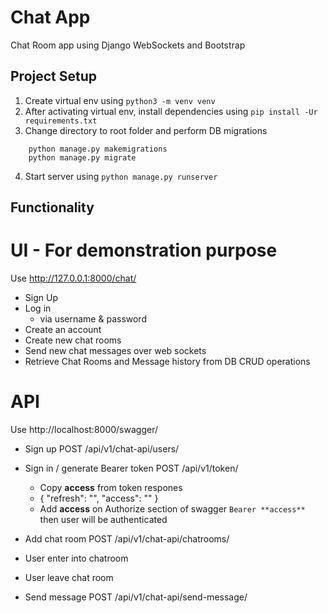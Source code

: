 # Chat App
Chat Room app using Django WebSockets and Bootstrap


## Project Setup

1. Create virtual env using `python3 -m venv venv`
2. After activating virtual env, install dependencies using `pip install -Ur requirements.txt`
3. Change directory to root folder and perform DB migrations
```
    python manage.py makemigrations
    python manage.py migrate
```
4. Start server using `python manage.py runserver`

## Functionality

# UI - For demonstration purpose
Use http://127.0.0.1:8000/chat/
- Sign Up
- Log in
    - via username & password
- Create an account
- Create new chat rooms
- Send new chat messages over web sockets
- Retrieve Chat Rooms and Message history from DB CRUD operations

# API
Use http://localhost:8000/swagger/
- Sign up POST /api/v1/chat-api/users/
- Sign in / generate Bearer token POST /api/v1/token/
  - Copy **access** from token respones 
  - {
      "refresh": "<Token>",
      "access": "<Token>"
   } 
  - Add **access** on Authorize section of swagger `Bearer **access**` then user will be authenticated

- Add chat room POST /api/v1/chat-api/chatrooms/
- User enter into chatroom
- User leave chat room
- Send message POST /api/v1/chat-api/send-message/




